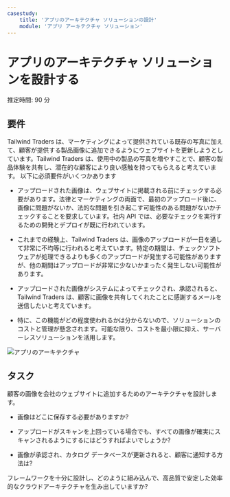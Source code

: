 ```yaml
---
casestudy:
    title: 'アプリのアーキテクチャ ソリューションの設計'
    module: 'アプリ アーキテクチャ ソリューション'
---
```

# アプリのアーキテクチャ ソリューションを設計する

推定時間: 90 分

## 要件

Tailwind Traders は、マーケティングによって提供されている既存の写真に加えて、顧客が提供する製品画像に追加できるようにウェブサイトを更新しようとしています。Tailwind Traders は、使用中の製品の写真を増やすことで、顧客の製品体験を共有し、潜在的な顧客により良い感触を持ってもらえると考えています。
以下に必須要件がいくつかあります

* アップロードされた画像は、ウェブサイトに掲載される前にチェックする必要があります。法律とマーケティングの両面で、最初のアップロード後に、画像に問題がないか、法的な問題を引き起こす可能性のある問題がないかチェックすることを要求しています。社内 API では、必要なチェックを実行するための開発とデプロイが既に行われています。 

* これまでの経験上、Tailwind Traders は、画像のアップロードが一日を通して非常に不均等に行われると考えています。特定の期間は、チェックソフトウェアが処理できるよりも多くのアップロードが発生する可能性がありますが、他の期間はアップロードが非常に少ないかまったく発生しない可能性があります。

* アップロードされた画像がシステムによってチェックされ、承認されると、 Tailwind Traders は、顧客に画像を共有してくれたことに感謝するメールを送信したいと考えています。

* 特に、この機能がどの程度使われるかは分からないので、ソリューションのコストと管理が懸念されます。可能な限り、コストを最小限に抑え、サーバーレスソリューションを活用します。

 

![アプリのアーキテクチャ](media/Apparchitecture.png)

 

## タスク​​

顧客の画像を会社のウェブサイトに追加するためのアーキテクチャを設計します。 

* 画像はどこに保存する必要がありますか?

* アップロードがスキャンを上回っている場合でも、すべての画像が確実にスキャンされるようにするにはどうすればよいでしょうか?

* 画像が承認され、カタログ データベースが更新されると、顧客に通知する方法は? 

フレームワークを十分に設計し、どのように組み込んで、高品質で安定した効率的なクラウドアーキテクチャを生み出していますか?

 
